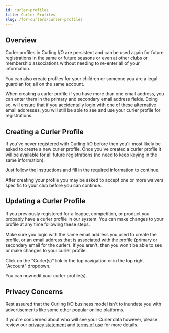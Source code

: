 ```yaml
---
id: curler-profiles
title: Curler Profiles
slug: /for-curlers/curler-profiles
---
```


## Overview

Curler profiles in Curling I/O are persistent and can be used again for future registrations in the same or future seasons or even at other clubs or membership associations without needing to re-enter all of your information.

You can also create profiles for your children or someone you are a legal guardian for, all on the same account.

When creating a curler profile if you have more than one email address, you can enter them in the primary and secondary email address fields.
Doing so, will ensure that if you accidentally login with one of these alternative email addresses, you will still be able to see and use your curler profile for registrations.


## Creating a Curler Profile

If you've never registered with Curling I/O before then you'll most likely be asked to create a new curler profile.
Once you've created a curler profile it will be available for all future registrations (no need to keep keying in the same information).

Just follow the instructions and fill in the required information to continue.

After creating your profile you may be asked to accept one or more waivers specific to your club before you can continue.

## Updating a Curler Profile

If you previously registered for a league, competition, or product you probably have a curler profile in our system.
You can make changes to your profile at any time following these steps.

Make sure you login with the same email address you used to create the profile, or an email address that is associated with the profile (primary or secondary email for the curler). If you aren't, then you won't be able to see or make changes to your curler profile.

Click on the "Curler(s)" link in the top navigation or in the top right "Account" dropdown.

You can now edit your curler profile(s).

## Privacy Concerns

Rest assured that the Curling I/O business model isn't to inundate you with advertisements like some other popular online platforms.

If you're concerned about who will see your Curler data however, please review our [privacy statement](/privacy) and [terms of use](/terms) for more details.

